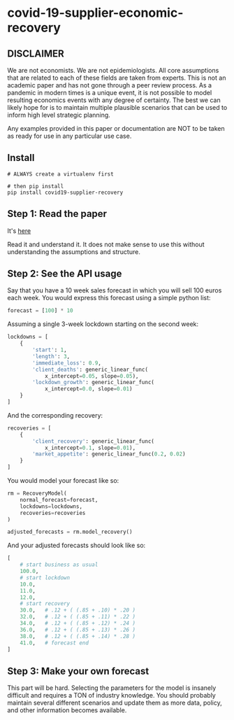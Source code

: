 # covid-19-supplier-economic-recovery

## DISCLAIMER

We are not economists. We are not epidemiologists. All core assumptions that
are related to each of these fields are taken from experts. This is not an
academic paper and has not gone through a peer review process. As a pandemic
in modern times is a unique event, it is not possible to model resulting
economics events with any degree of certainty. The best we can likely hope
for is to maintain multiple plausible scenarios that can be used to inform high
level strategic planning.

Any examples provided in this paper or documentation are NOT to be taken as
ready for use in any particular use case.

## Install

```
# ALWAYS create a virtualenv first

# then pip install
pip install covid19-supplier-recovery
```

## Step 1: Read the paper

It's [here](https://docs.google.com/document/d/1cD82e4LuWe0lUrHlFCy9GBYMcJesbVRGy9zBlU9r0wM/)

Read it and understand it. It does not make sense to use this without
understanding the assumptions and structure.

## Step 2: See the API usage

Say that you have a 10 week sales forecast in which you will sell
100 euros each week. You would express this forecast using a simple
python list:

```py
forecast = [100] * 10
```

Assuming a single 3-week lockdown starting on the second week:

```py
lockdowns = [
    {
        'start': 1,
        'length': 3,
        'immediate_loss': 0.9,
        'client_deaths': generic_linear_func(
            x_intercept=0.05, slope=0.05),
        'lockdown_growth': generic_linear_func(
            x_intercept=0.0, slope=0.01)
    }
]
```

And the corresponding recovery:

```py
recoveries = [
    {
        'client_recovery': generic_linear_func(
            x_intercept=0.1, slope=0.01),
        'market_appetite': generic_linear_func(0.2, 0.02)
    }
]
```

You would model your forecast like so:

```py
rm = RecoveryModel(
    normal_forecast=forecast,
    lockdowns=lockdowns,
    recoveries=recoveries
)

adjusted_forecasts = rm.model_recovery()
```

And your adjusted forecasts should look like so:

```py
[
    # start business as usual
    100.0,
    # start lockdown
    10.0,
    11.0,
    12.0,
    # start recovery
    30.0,   # .12 + ( (.85 + .10) * .20 )
    32.0,   # .12 + ( (.85 + .11) * .22 )
    34.0,   # .12 + ( (.85 + .12) * .24 )
    36.0,   # .12 + ( (.85 + .13) * .26 )
    38.0,   # .12 + ( (.85 + .14) * .28 )
    41.0,   # forecast end
]
```

## Step 3: Make your own forecast

This part will be hard. Selecting the parameters for the model is insanely
difficult and requires a TON of industry knowledge. You should probably
maintain several different scenarios and update them as more data, policy,
and other information becomes available.